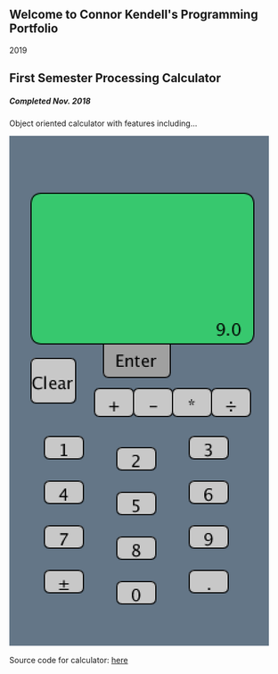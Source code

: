 ## Welcome to Connor Kendell's Programming Portfolio
2019



## First Semester Processing Calculator
##### Completed Nov. 2018
Object oriented calculator with features including...

![Calculator](https://github.com/veretrum/2019ProgrammingPortfolio/blob/master/Images/calc01.png?raw=true)

Source code for calculator: [here](https://github.com/veretrum/2019ProgrammingPortfolio/tree/master/Calculator)
